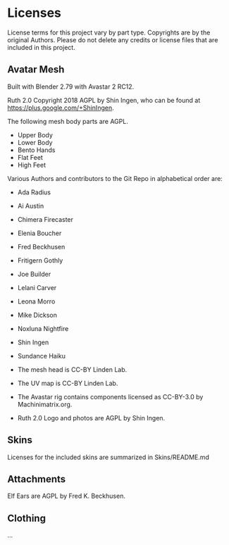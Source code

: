 # Licenses

License terms for this project vary by part type. Copyrights are by the original Authors. Please do not delete any credits or license files that are included in this project.   

## Avatar Mesh

Built with Blender 2.79 with Avastar 2 RC12.

Ruth 2.0 Copyright 2018 AGPL by Shin Ingen, who can be found at https://plus.google.com/+ShinIngen. 

The following mesh body parts are AGPL.

* Upper Body
* Lower Body
* Bento Hands
* Flat Feet
* High Feet

Various Authors and contributors to the Git Repo in alphabetical order are:

* Ada Radius
* Ai Austin
* Chimera Firecaster
* Elenia Boucher
* Fred Beckhusen
* Fritigern Gothly
* Joe Builder
* Lelani Carver
* Leona Morro
* Mike Dickson
* Noxluna Nightfire
* Shin Ingen
* Sundance Haiku

* The mesh head is CC-BY Linden Lab.
* The UV map is CC-BY Linden Lab.
* The Avastar rig contains components licensed as CC-BY-3.0 by Machinimatrix.org.
* Ruth 2.0 Logo and photos are AGPL by Shin Ingen.

## Skins

Licenses for the included skins are summarized in Skins/README.md

## Attachments

Elf Ears are AGPL by Fred K. Beckhusen.

## Clothing

...

